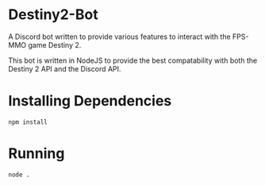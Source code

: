 # Destiny2-Bot
A Discord bot written to provide various features to interact with the FPS-MMO game Destiny 2.

This bot is written in NodeJS to provide the best compatability with both the Destiny 2 API and the Discord API.

# Installing Dependencies
```
npm install
```

# Running
```
node .
```
